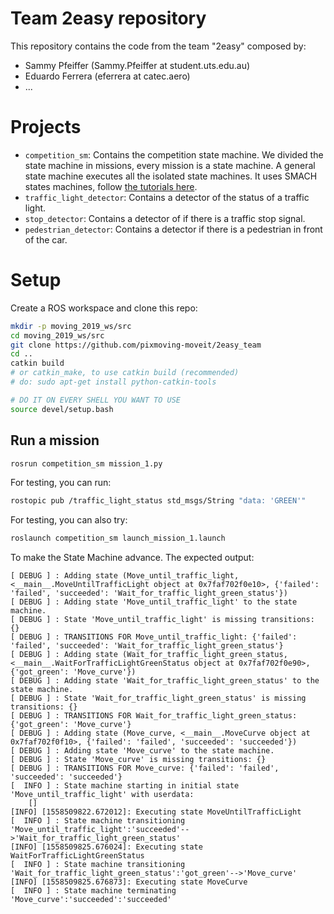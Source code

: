 # Team 2easy repository

This repository contains the code from the team "2easy" composed by:

* Sammy Pfeiffer (Sammy.Pfeiffer at student.uts.edu.au)
* Eduardo Ferrera (eferrera at catec.aero)
* ...


# Projects

* `competition_sm`: Contains the competition state machine. We divided the state machine in missions, every mission is a state machine. A general state machine executes all the isolated state machines. It uses SMACH states machines, follow [the tutorials here](http://wiki.ros.org/smach/Tutorials).
* `traffic_light_detector`: Contains a detector of the status of a traffic light.
* `stop_detector`: Contains a detector of if there is a traffic stop signal.
* `pedestrian_detector`: Contains a detector if there is a pedestrian in front of the car.

# Setup

Create a ROS workspace and clone this repo:
```bash
mkdir -p moving_2019_ws/src
cd moving_2019_ws/src
git clone https://github.com/pixmoving-moveit/2easy_team
cd ..
catkin build
# or catkin_make, to use catkin build (recommended)
# do: sudo apt-get install python-catkin-tools

# DO IT ON EVERY SHELL YOU WANT TO USE
source devel/setup.bash
```



## Run a mission

```bash
rosrun competition_sm mission_1.py
```

For testing, you can run:
```bash
rostopic pub /traffic_light_status std_msgs/String "data: 'GREEN'"
```

For testing, you can also try:
```bash
roslaunch competition_sm launch_mission_1.launch
```

To make the State Machine advance. The expected output:

```
[ DEBUG ] : Adding state (Move_until_traffic_light, <__main__.MoveUntilTrafficLight object at 0x7faf702f0e10>, {'failed': 'failed', 'succeeded': 'Wait_for_traffic_light_green_status'})
[ DEBUG ] : Adding state 'Move_until_traffic_light' to the state machine.
[ DEBUG ] : State 'Move_until_traffic_light' is missing transitions: {}
[ DEBUG ] : TRANSITIONS FOR Move_until_traffic_light: {'failed': 'failed', 'succeeded': 'Wait_for_traffic_light_green_status'}
[ DEBUG ] : Adding state (Wait_for_traffic_light_green_status, <__main__.WaitForTrafficLightGreenStatus object at 0x7faf702f0e90>, {'got_green': 'Move_curve'})
[ DEBUG ] : Adding state 'Wait_for_traffic_light_green_status' to the state machine.
[ DEBUG ] : State 'Wait_for_traffic_light_green_status' is missing transitions: {}
[ DEBUG ] : TRANSITIONS FOR Wait_for_traffic_light_green_status: {'got_green': 'Move_curve'}
[ DEBUG ] : Adding state (Move_curve, <__main__.MoveCurve object at 0x7faf702f0f10>, {'failed': 'failed', 'succeeded': 'succeeded'})
[ DEBUG ] : Adding state 'Move_curve' to the state machine.
[ DEBUG ] : State 'Move_curve' is missing transitions: {}
[ DEBUG ] : TRANSITIONS FOR Move_curve: {'failed': 'failed', 'succeeded': 'succeeded'}
[  INFO ] : State machine starting in initial state 'Move_until_traffic_light' with userdata: 
    []
[INFO] [1558509822.672012]: Executing state MoveUntilTrafficLight
[  INFO ] : State machine transitioning 'Move_until_traffic_light':'succeeded'-->'Wait_for_traffic_light_green_status'
[INFO] [1558509825.676024]: Executing state WaitForTrafficLightGreenStatus
[  INFO ] : State machine transitioning 'Wait_for_traffic_light_green_status':'got_green'-->'Move_curve'
[INFO] [1558509825.676873]: Executing state MoveCurve
[  INFO ] : State machine terminating 'Move_curve':'succeeded':'succeeded'
```

